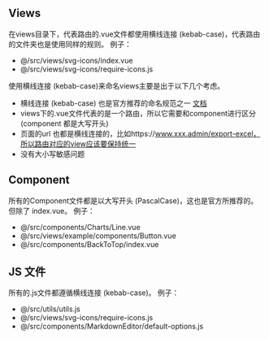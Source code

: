 ## Views
在views目录下，代表路由的.vue文件都使用横线连接 (kebab-case)，代表路由的文件夹也是使用同样的规则。
例子：
* @/src/views/svg-icons/index.vue
* @/src/views/svg-icons/require-icons.js
  
使用横线连接 (kebab-case)来命名views主要是出于以下几个考虑。
* 横线连接 (kebab-case) 也是官方推荐的命名规范之一 [文档](https://cn.vuejs.org/v2/style-guide/index.html#%E5%8D%95%E6%96%87%E4%BB%B6%E7%BB%84%E4%BB%B6%E6%96%87%E4%BB%B6%E7%9A%84%E5%A4%A7%E5%B0%8F%E5%86%99-%E5%BC%BA%E7%83%88%E6%8E%A8%E8%8D%90)
* views下的.vue文件代表的是一个路由，所以它需要和component进行区分(component 都是大写开头)
* 页面的url 也都是横线连接的，比如https://www.xxx.admin/export-excel，所以路由对应的view应该要保持统一
* 没有大小写敏感问题
  
## Component
所有的Component文件都是以大写开头 (PascalCase)，这也是官方所推荐的。但除了 index.vue。
例子：
* @/src/components/Charts/Line.vue
* @/src/views/example/components/Button.vue
* @/src/components/BackToTop/index.vue

## JS 文件
所有的.js文件都遵循横线连接 (kebab-case)。
例子：
* @/src/utils/utils.js
* @/src/views/svg-icons/require-icons.js
* @/src/components/MarkdownEditor/default-options.js

